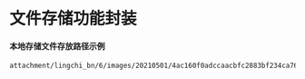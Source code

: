 文件存储功能封装
===============

#### 本地存储文件存放路径示例

~~~
attachment/lingchi_bn/6/images/20210501/4ac160f0adccaacbfc2883bf234ca761.jpg
~~~